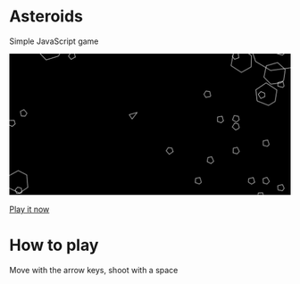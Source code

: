 # Asteroids
Simple JavaScript game

![Screenshot](Screen.png)

[Play it now](https://leaf64.github.io/Asteroids/)


# How to play
Move with the arrow keys, shoot with a space
